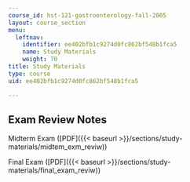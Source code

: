 ```yaml
---
course_id: hst-121-gastroenterology-fall-2005
layout: course_section
menu:
  leftnav:
    identifier: ee402bfb1c9274d0fc862bf548b1fca5
    name: Study Materials
    weight: 70
title: Study Materials
type: course
uid: ee402bfb1c9274d0fc862bf548b1fca5

---
```


Exam Review Notes
-----------------

Midterm Exam ([PDF]({{< baseurl >}}/sections/study-materials/midtem_exm_reviw))

Final Exam ([PDF]({{< baseurl >}}/sections/study-materials/final_exam_reviw))